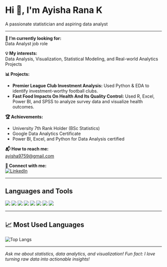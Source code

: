 
# Hi 👋, I'm Ayisha Rana K

A passionate statistician and aspiring data analyst

---

**🌱 I’m currently looking for:**  
Data Analyst job role

**💡 My interests:**  
Data Analysis, Visualization, Statistical Modeling, and Real-world Analytics Projects

**📊 Projects:**  
- **Premier League Club Investment Analysis:** Used Python & EDA to identify investment-worthy football clubs.  
- **Fast Food Impacts On Health And Its Quality Control:** Used R, Excel, Power BI, and SPSS to analyze survey data and visualize health outcomes.

**🏆 Achievements:**  
- University 7th Rank Holder (BSc Statistics)
- Google Data Analytics Certificate
- Power BI, Excel, and Python for Data Analysis certified

**📬 How to reach me:**  
ayisha9759@gmail.com

**🔗 Connect with me:**  
[![LinkedIn](https://img.shields.io/badge/LinkedIn-blue?logo=linkedin&logoColor=white)](https://www.linkedin.com/in/ayisha9759)

---

## Languages and Tools

<img src="https://img.shields.io/badge/-Excel-217346?logo=microsoft-excel&logoColor=white" />
<img src="https://img.shields.io/badge/-SQL-4479A1?logo=sqlite&logoColor=white" />
<img src="https://img.shields.io/badge/-Python-3776AB?logo=python&logoColor=white" />
<img src="https://img.shields.io/badge/-R-276DC3?logo=r&logoColor=white" />
<img src="https://img.shields.io/badge/-Power%20BI-F2C811?logo=powerbi&logoColor=black" />
<img src="https://img.shields.io/badge/-Tableau-E97627?logo=tableau&logoColor=white" />
<img src="https://img.shields.io/badge/-SPSS-005EB8?logo=ibm&logoColor=white" />
<img src="https://img.shields.io/badge/-Jupyter-F37626?logo=jupyter&logoColor=white" />

---

## 📈 Most Used Languages

![Top Langs](https://github-readme-stats.vercel.app/api/top-langs/?username=AyishaRana&layout=compact&theme=default&hide_border=true)

---

*Ask me about statistics, data analytics, and visualization! Fun fact: I love turning raw data into actionable insights!*
